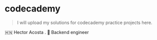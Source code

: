 # codecademy
> I will upload my solutions for codecademy practice projects here.

🇭🇳 Hector Acosta . 🚀 Backend engineer
